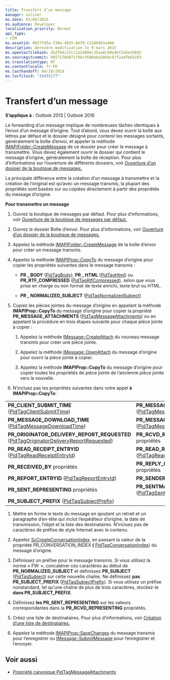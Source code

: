 ```yaml
---
title: Transfert d’un message
manager: soliver
ms.date: 03/09/2015
ms.audience: Developer
localization_priority: Normal
api_type:
- COM
ms.assetid: 0027fd5a-f30a-4025-b670-c21869b3a480
description: Dernière modification le 9 mars 2015
ms.openlocfilehash: d1df84c37cc2a24806c35ae0c90e4bf2a5e438d2
ms.sourcegitcommit: 8657170d071f9bcf680aba50b9c07f2a4fb82283
ms.translationtype: MT
ms.contentlocale: fr-FR
ms.lasthandoff: 04/28/2019
ms.locfileid: "33433177"
---
```

# <a name="forwarding-a-message"></a>Transfert d’un message

**S’applique à** : Outlook 2013 | Outlook 2016 
  
Le forwarding d’un message implique de nombreuses tâches identiques à l’envoi d’un message d’origine. Tout d’abord, vous devez ouvrir la boîte aux lettres par défaut et le dossier désigné pour contenir les messages sortants, généralement la boîte d’envoi, et appeler la méthode [IMAPIFolder::CreateMessage](imapifolder-createmessage.md) de ce dossier pour créer le message à transmettre. Vous devez également ouvrir le dossier qui contient le message d’origine, généralement la boîte de réception. Pour plus d’informations sur l’ouverture de différents dossiers, voir [Ouverture d’un dossier de la boutique de messages.](opening-a-message-store-folder.md)
  
La principale différence entre la création d’un message à transmettre et la création de l’original est qu’avec un message transmis, la plupart des propriétés sont basées sur ou copiées directement à partir des propriétés du message d’origine. 
  
**Pour transmettre un message**
  
1. Ouvrez la boutique de messages par défaut. Pour plus d’informations, voir [Ouverture de la boutique de messages par défaut.](opening-the-default-message-store.md)
    
2. Ouvrez le dossier Boîte d’envoi. Pour plus d’informations, voir [Ouverture d’un dossier de la boutique de messages.](opening-a-message-store-folder.md)
    
3. Appelez la méthode [IMAPIFolder::CreateMessage](imapifolder-createmessage.md) de la boîte d’envoi pour créer un message transmis. 
    
4. Appelez la méthode [IMAPIProp::CopyTo](imapiprop-copyto.md) du message d’origine pour copier les propriétés suivantes dans le message transmis : 
    
   - **PR \_ BODY** ([PidTagBody](pidtagbody-canonical-property.md)), **PR \_ HTML** ([PidTagHtml](pidtaghtml-canonical-property.md)) ou **PR_RTF_COMPRESSED** ([PidTagRtfCompressed](pidtagrtfcompressed-canonical-property.md)), selon que vous prise en charge ou non format de texte enrichi, texte brut ou HTML.
    
   - **PR \_ NORMALIZED_SUBJECT** ([PidTagNormalizedSubject](pidtagnormalizedsubject-canonical-property.md)) 
    
5. Copiez les pièces jointes du message d’origine en appelant la méthode **IMAPIProp::CopyTo** du message d’origine pour copier la propriété **PR_MESSAGE_ATTACHMENTS** ([PidTagMessageAttachments](pidtagmessageattachments-canonical-property.md)) ou en appelant la procédure en trois étapes suivante pour chaque pièce jointe à copier :
    
   1. Appelez la méthode [IMessage::CreateAttach](imessage-createattach.md) du nouveau message transmis pour créer une pièce jointe. 
      
   2. Appelez la méthode [IMessage::OpenAttach](imessage-openattach.md) du message d’origine pour ouvrir la pièce jointe à copier. 
      
   3. Appelez la méthode **IMAPIProp::CopyTo** du message d’origine pour copier toutes les propriétés de pièce jointe de l’ancienne pièce jointe vers la nouvelle. 
    
6. N’incluez pas les propriétés suivantes dans votre appel **à IMAPIProp::CopyTo**: 
    
|||
|:-----|:-----|
|**PR_CLIENT_SUBMIT_TIME** ([PidTagClientSubmitTime](pidtagclientsubmittime-canonical-property.md))  <br/> |**PR_MESSAGE_DELIVERY_TIME** ([PidTagMessageDeliveryTime](pidtagmessagedeliverytime-canonical-property.md))  <br/> |
|**PR_MESSAGE_DOWNLOAD_TIME** ([PidTagMessageDownloadTime](pidtagmessagedownloadtime-canonical-property.md))  <br/> |**PR_MESSAGE_FLAGS** ([PidTagMessageFlags](pidtagmessageflags-canonical-property.md))  <br/> |
|**PR_ORIGINATOR_DELIVERY_REPORT_REQUESTED** ([PidTagOriginatorDeliveryReportRequested](pidtagoriginatordeliveryreportrequested-canonical-property.md))  <br/> |**PR_RCVD_REPRESENTING** propriétés  <br/> |
|**PR_READ_RECEIPT_ENTRYID** ([PidTagReadReceiptEntryId](pidtagreadreceiptentryid-canonical-property.md))  <br/> |**PR_READ_RECEIPT_REQUESTED** ([PidTagReadReceiptRequested](pidtagreadreceiptrequested-canonical-property.md))  <br/> |
|**PR_RECEIVED_BY** propriétés  <br/> |**PR_REPLY_RECIPIENT** propriétés  <br/> |
|**PR_REPORT_ENTRYID** ([PidTagReportEntryId](pidtagreportentryid-canonical-property.md))  <br/> |**PR_SENDER** propriétés  <br/> |
|**PR_SENT_REPRESENTING** propriétés  <br/> |**PR_SENTMAIL_ENTRYID** ([PidTagSentMailEntryId](pidtagsentmailentryid-canonical-property.md))  <br/> |
|**PR_SUBJECT_PREFIX** ([PidTagSubjectPrefix](pidtagsubjectprefix-canonical-property.md))  <br/> | <br/> |
   
1. Mettre en forme le texte du message en ajoutant un retrait et un paragraphe d’en-tête qui inclut l’expéditeur d’origine, la date de transmission, l’objet et la liste des destinataires. N’incluez pas de caractères de préfixe de style Internet avec le contenu.
    
2. Appelez [ScCreateConversationIndex](sccreateconversationindex.md), en passant la valeur de la propriété PR_CONVERSATION_INDEX **(** [PidTagConversationIndex](pidtagconversationindex-canonical-property.md)) du message d’origine.
    
3. Définissez un préfixe pour le message transmis. Si vous utilisez la norme « FW: », concaténer ces caractères au début de **PR_NORMALIZED_SUBJECT** et définissez **PR_SUBJECT** ([PidTagSubject](pidtagsubject-canonical-property.md)) sur cette nouvelle chaîne. Ne définissez **pas PR_SUBJECT_PREFIX** ([PidTagSubjectPrefix](pidtagsubjectprefix-canonical-property.md)). Si vous utilisez un préfixe nonstandard, tel qu’une chaîne de plus de trois caractères, stockez-le **dans PR_SUBJECT_PREFIX**. 
    
4. Définissez **les PR_SENT_REPRESENTING** sur les valeurs correspondantes dans la **PR_RCVD_REPRESENTING** propriétés. 
    
5. Créez une liste de destinataires. Pour plus d’informations, voir [Création d’une liste de destinataires.](creating-a-recipient-list.md)
    
6. Appelez la méthode [IMAPIProp::SaveChanges](imapiprop-savechanges.md) du message transmis pour l’enregistrer ou [IMessage::SubmitMessage](imessage-submitmessage.md) pour l’enregistrer et l’envoyer. 
    
## <a name="see-also"></a>Voir aussi

- [Propriété canonique PidTagMessageAttachments](pidtagmessageattachments-canonical-property.md)


